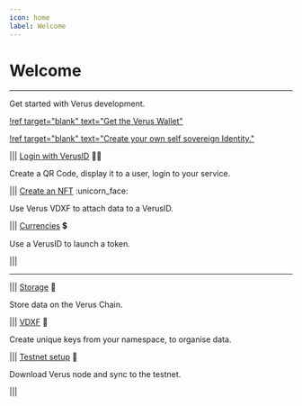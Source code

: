 ```yaml
---
icon: home
label: Welcome
---
```

# Welcome
---
Get started with Verus development.

[!ref target="blank" text="Get the Verus Wallet"](https://verus.io/wallet)

[!ref target="blank" text="Create your own self sovereign Identity."](https://docs.verus.io/verusid/verusid-create.html)

|||  [Login with VerusID](/VerusID/index.md) :technologist:  

Create a QR Code, display it to a user, login to your service.

||| [Create an NFT](/VerusNft/index.md) :unicorn_face:

Use Verus VDXF to attach data to a VerusID. 

||| [Currencies](/VerusCurrencies/index.md) :heavy_dollar_sign:

Use a VerusID to launch a token.

|||

---

||| [Storage](/VerusStorage/index.md) :file_folder:

Store data on the Verus Chain. 

||| [VDXF](/VerusVdxf/index.md) :key:

Create unique keys from your namespace, to organise data. 

||| [Testnet setup](/VerusTestnet/index.md) :test_tube:

Download Verus node and sync to the testnet.

|||